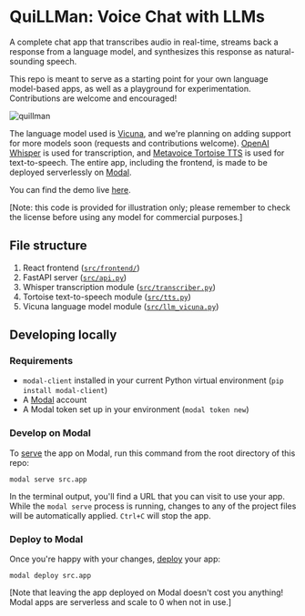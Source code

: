 # QuiLLMan: Voice Chat with LLMs

A complete chat app that transcribes audio in real-time, streams back a response from a language model, and synthesizes this response as natural-sounding speech.

This repo is meant to serve as a starting point for your own language model-based apps, as well as a playground for experimentation. Contributions are welcome and encouraged!

![quillman](https://user-images.githubusercontent.com/5786378/233804923-c13627de-97db-4050-a36b-62d955db9c19.gif)

The language model used is [Vicuna](https://github.com/lm-sys/FastChat), and we're planning on adding support for more models soon (requests and contributions welcome). [OpenAI Whisper](https://github.com/openai/whisper) is used for transcription, and [Metavoice Tortoise TTS](https://github.com/metavoicexyz/tortoise-tts) is used for text-to-speech. The entire app, including the frontend, is made to be deployed serverlessly on [Modal](http://modal.com/).

You can find the demo live [here](https://modal-labs--quillman-web.modal.run/).

[Note: this code is provided for illustration only; please remember to check the license before using any model for commercial purposes.]

## File structure

1. React frontend ([`src/frontend/`](./src/frontend/))
2. FastAPI server ([`src/api.py`](./src/api.py))
3. Whisper transcription module ([`src/transcriber.py`](./src/transcriber.py))
4. Tortoise text-to-speech module ([`src/tts.py`](./src/tts.py))
5. Vicuna language model module ([`src/llm_vicuna.py`](./src/llm_vicuna.py))

## Developing locally

### Requirements

- `modal-client` installed in your current Python virtual environment (`pip install modal-client`)
- A [Modal](http://modal.com/) account
- A Modal token set up in your environment (`modal token new`)

### Develop on Modal

To [serve](https://modal.com/docs/guide/webhooks#developing-with-modal-serve) the app on Modal, run this command from the root directory of this repo:

```shell
modal serve src.app
```

In the terminal output, you'll find a URL that you can visit to use your app. While the `modal serve` process is running, changes to any of the project files will be automatically applied. `Ctrl+C` will stop the app.

### Deploy to Modal

Once you're happy with your changes, [deploy](https://modal.com/docs/guide/managing-deployments#creating-deployments) your app:

```shell
modal deploy src.app
```

[Note that leaving the app deployed on Modal doesn't cost you anything! Modal apps are serverless and scale to 0 when not in use.]
